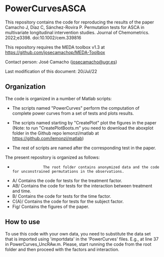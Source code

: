 
# PowerCurvesASCA

This repository contains the code for reproducing the results of the paper Camacho J, Díaz C, Sánchez-Rovira P. Permutation tests for ASCA in multivariate longitudinal intervention studies. Journal of Chemometrics. 2022;e3398. doi:10.1002/cem.339816 

This repository requires the MEDA toolbox v1.3 at https://github.com/josecamachop/MEDA-Toolbox

Contact person: José Camacho (josecamacho@ugr.es)

Last modification of this document: 20/Jul/22


## Organization

The code is organized in a number of Matlab scripts:

- The scripts named "PowerCurves" perform the computation of complete power curves from a set of tests and plots results.

- The scripts named starting by "CreatePlot" plot the figures in the paper (Note: to run "CreatePlotBoots.m" you need to download the aboxplot folder in the Github repo lemonzi/matlab at https://github.com/lemonzi/matlab)

- The rest of scripts are named after the corresponding test in the paper. 

The present repository is organized as follows:

- 					The root folder contains anonymized data and the code for unconstrained permutations in the observations.
- A/				Contains the code for tests for the treatment factor.
- AB/				Contains the code for tests for the interaction between treatment and time.
- B/				Contains the code for tests for the time factor.
- C(A)/				Contains the code for tests for the subject factor.
- Fig/				Contains the figures of the paper.



## How to use

To use this code with your own data, you need to substitute the data set that is imported using 'importdata' in the 'PowerCurves' files. E.g., at line 37 in PowerCurves_UncRAw.m. Please, start running the code from the root folder and then proceed with the factors and interaction.  